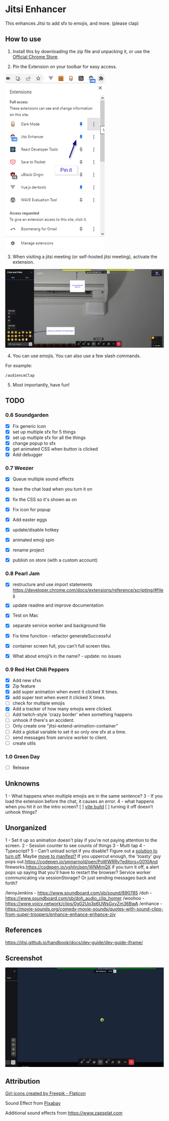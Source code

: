 # Jitsi Enhancer

This enhances Jitsi to add sfx to emojis, and more. (please clap)

## How to use

1. Install this by downloading the zip file and unpacking it, or use the [Official Chrome Store](https://chrome.google.com/webstore/detail/jitsi-enhancer/dmgjnkmnphhfphojhcmhmomkmfbpbdbj). 

2. Pin the Extension on your toolbar for easy access.

![](./images/readme-pin-it.png)

3. When visiting a jitsi meeting (or self-hosted jitsi meeting), activate the extension.

![](./images/readme-activate.png)

4. You can use emojis. You can also use a few slash commands.

For example:
```
/audienceClap
```

5. Most importantly, have fun!

## TODO 

### 0.6 Soundgarden

- [x] Fix generic icon
- [x] set up multiple sfx for 5 things
- [x] set up multiple sfx for all the things
- [x] change popup to sfx
- [x] get animated CSS when button is clicked
- [x] Add debugger

### 0.7 Weezer
- [x] Queue multiple sound effects
- [x] have the chat load when you turn it on
- [x] fix the CSS so it's shown as on
- [x] Fix icon for popup
- [x] Add easter eggs
- [x] update/disable hotkey
- [x] animated emoji spin
- [x] rename project
- [x] publish on store (with a custom account)


### 0.8 Pearl Jam
- [x] restructure and use import statements https://developer.chrome.com/docs/extensions/reference/scripting/#files
- [x] update readme and improve documentation
- [x] Test on Mac
- [x] separate service worker and background file
- [x] Fix time function - refactor generateSuccessful
- [x] container screen full, you can’t full screen tiles.
- [x] What about emoji’s in the name? - update: no issues


### 0.9 Red Hot Chili Peppers
- [x] Add new sfxs
- [x] Zip feature
- [x] add super animation when event it clicked X times.
- [x] add super text when event it clicked X times.
- [ ] check for multiple emojis
- [x] Add a tracker of how many emojis were clicked.
- [ ] Add twitch-style 'crazy border' when something happens
- [ ] unhook if there's an accident. 
- [ ] Only create one "jitsi-extend-animation-container"
- [ ] Add a global variable to set it so only one sfx at a time.
- [ ] send messages from service worker to client.
- [ ] create utils

### 1.0 Green Day
- [ ] Release

## Unknowns
1 - What happens when multiple emojis are in the same sentence?
3 - If you load the extension before the chat, it causes an error. 
4 - what happens when you hit it on the intro screen?
[ ] [vite build](https://github.com/StarkShang/vite-plugin-chrome-extension)
[ ] turning it off doesn’t unhook things?

## Unorganized
1 - Set it up so animation doesn't play if you're not paying attention to the screen.
2 - Session counter to see counts of things
3 - Multi tap
4 - Typescript?
5 - Can't unload script if you disable? Figure out a [solution to turn off](https://stackoverflow.com/questions/18477910/chrome-extension-how-to-remove-content-script-after-injection). Maybe [move to manifest?](https://github.com/fregante/webext-dynamic-content-scripts/blob/main/how-to-add-github-enterprise-support-to-web-extensions.md)
If you uppercut enough, the 'toasty' guy pops out.https://codepen.io/smnarnold/pen/PoWWRRv?editors=0010And fireworks.https://codepen.io/yshlin/pen/WNMmQX
if you turn it off, a alert pops up saying that you'll have to restart the browser?
Service worker communicating via sessionStorage? Or just sending messages back and forth?

/leroyJenkins - https://www.soundboard.com/sb/sound/890785
/doh - https://www.soundboard.com/sb/doh_audio_clip_homer
/woohoo - https://www.voicy.network/clips/0g02Uq3p6UWsGxvZm36BwA
/enhance - https://movie-sounds.org/comedy-movie-sounds/quotes-with-sound-clips-from-super-troopers/enhance-enhance-enhance-zjv


## References
https://jitsi.github.io/handbook/docs/dev-guide/dev-guide-iframe/

     
## Screenshot
![screenshot](./images/screenshot.png)


## Attribution

<a href="https://www.flaticon.com/free-icons/girl" title="girl icons">Girl icons created by Freepik - Flaticon</a>

Sound Effect from <a href="https://pixabay.com/sound-effects/?utm_source=link-attribution&amp;utm_medium=referral&amp;utm_campaign=music&amp;utm_content=6185">Pixabay</a>

Additional sound effects from https://www.zapsplat.com